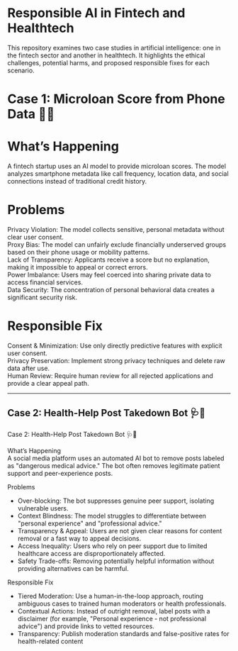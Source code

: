 # Responsible AI in Fintech and Healthtech

This repository examines two case studies in artificial intelligence: one in the fintech sector and another in healthtech. It highlights the ethical challenges, potential harms, and proposed responsible fixes for each scenario.

# Case 1: Microloan Score from Phone Data 📱💸

# What’s Happening
A fintech startup uses an AI model to provide microloan scores. The model analyzes smartphone metadata like call frequency, location data, and social connections instead of traditional credit history.

# Problems
Privacy Violation: The model collects sensitive, personal metadata without clear user consent.  
Proxy Bias: The model can unfairly exclude financially underserved groups based on their phone usage or mobility patterns.  
Lack of Transparency: Applicants receive a score but no explanation, making it impossible to appeal or correct errors.  
Power Imbalance: Users may feel coerced into sharing private data to access financial services.  
Data Security: The concentration of personal behavioral data creates a significant security risk.

# Responsible Fix
Consent & Minimization: Use only directly predictive features with explicit user consent.  
Privacy Preservation: Implement strong privacy techniques and delete raw data after use.  
Human Review: Require human review for all rejected applications and provide a clear appeal path.

---

## Case 2: Health-Help Post Takedown Bot 🩺🚫
Case 2: Health-Help Post Takedown Bot 🩺🚫

What’s Happening  
A social media platform uses an automated AI bot to remove posts labeled as "dangerous medical advice." The bot often removes legitimate patient support and peer-experience posts.

Problems  
- Over-blocking: The bot suppresses genuine peer support, isolating vulnerable users.  
- Context Blindness: The model struggles to differentiate between "personal experience" and "professional advice."  
- Transparency & Appeal: Users are not given clear reasons for content removal or a fast way to appeal decisions.  
- Access Inequality: Users who rely on peer support due to limited healthcare access are disproportionately affected.  
- Safety Trade-offs: Removing potentially helpful information without providing alternatives can be harmful.

Responsible Fix  
- Tiered Moderation: Use a human-in-the-loop approach, routing ambiguous cases to trained human moderators or health professionals.  
- Contextual Actions: Instead of outright removal, label posts with a disclaimer (for example, "Personal experience - not professional advice") and provide links to vetted resources.  
- Transparency: Publish moderation standards and false-positive rates for health-related content